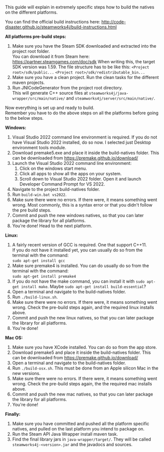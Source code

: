 This guide will explain in extremely specific steps how to build the natives on the different platforms.

You can find the official build instructions here:
http://code-disaster.github.io/steamworks4j/build-instructions.html

__All platforms pre-build steps:__
1. Make sure you have the Steam SDK downloaded and extracted into the project root folder.  
   You can download it from Steam here: https://partner.steamgames.com/doc/sdk
   When writing this, the target SDK version was 1.59.
   The file structure has to be like this:
   `<Project root>/sdk/public...`
   `<Project root>/sdk/redistributable_bin...`
2. Make sure you have a clean project. Run the clean tasks for the different maven projects.
3. Run JNICodeGenerator from the project root directory.  
   This will generate C++ source files at `steamworks4j/java-wrapper/src/main/native/` and `steamworks4j/server/src/main/native/`.

Now everything is set up and ready to build.  
Remember you have to do the above steps on all the platforms before going to the below steps.

__Windows:__
1. Visual Studio 2022 command line environment is required. If you do not have Visual Studio 2022 installed, do so now. I selected just Desktop environment tools module.
2. Download premake5.exe and place it inside the build-natives folder.
   This can be downloaded from https://premake.github.io/download/
3. Launch the Visual Studio 2022 command line environment:
    1. Click on the windows start menu.
    2. Click all apps to show all the apps on your system.
    3. Scroll down to Visual Studio 2022 folder. Open it and launch Developer Command Prompt for VS 2022.
4. Navigate to the project build-natives folder.
5. Run `build-win.bat vs2022`.
6. Make sure there were no errors. If there were, it means something went wrong. Most commonly, this is a syntax error or that you didn't follow the pre build steps.
7. Commit and push the new windows natives, so that you can later package the library for all platforms.
8. You're done! Head to the next platform.

__Linux:__
1. A fairly recent version of GCC is required. One that support C++11.  
   If you do not have it installed yet, you can usually do so from the terminal with the command:  
   `sudo apt-get install gcc`
2. Make sure premake4 is installed. You can do usually do so from the terminal with the command:  
   `sudo apt-get install premake4`
3. If you do not have the make command, you can install it with `sudo apt-get install make`. Maybe `sudo apt-get install build-essential`?
4. Open a terminal and navigate to the build-natives folder.
5. Run `./build-linux.sh`.
6. Make sure there were no errors. If there were, it means something went wrong. Check the pre-build steps again, and the required linux installs above.
7. Commit and push the new linux natives, so that you can later package the library for all platforms.
8. You're done!

__Mac OS:__
1. Make sure you have XCode installed. You can do so from the app store.
2. Download premake5 and place it inside the build-natives folder.
   This can be downloaded from https://premake.github.io/download/
3. Open a terminal and navigate to the build-natives folder.
4. Run `./build-osx.sh`. This must be done from an Apple silicon Mac in the new versions.
5. Make sure there were no errors. If there were, it means something went wrong. Check the pre-build steps again, the the required mac installs above.
6. Commit and push the new mac natives, so that you can later package the library for all platforms.
7. You're done!

__Finally:__
1. Make sure you have committed and pushed all the platform specific natives, and pulled on the last platform you intend to package on.
2. Run the Steam API Java Wrapper install maven task.
3. Find the final library jars in `java-wrapper/target/`. They will be called `steamworks4j-<version>.jar` and the javadocs and sources.